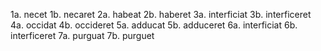 1a. necet
1b. necaret
2a. habeat
2b. haberet
3a. interficiat
3b. interficeret
4a. occidat
4b. occideret
5a. adducat
5b. adduceret
6a. interficiat
6b. interficeret
7a. purguat
7b. purguet
